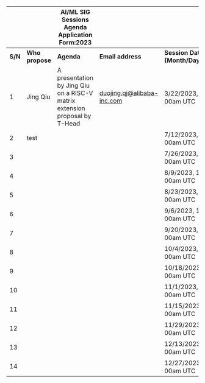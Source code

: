 | | | AI/ML SIG Sessions Agenda Application Form:2023| | |
|-|-|-|-|-|
|**S/N**|**Who propose**|**Agenda**|**Email address**|**Session Date (Month/Day/Year)**|
|1|Jing Qiu|A presentation by Jing Qiu on a RISC-V matrix extension proposal by T-Head|duojing.qj@alibaba-inc.com|3/22/2023, 10：00am UTC|
|2| test | | |7/12/2023, 10：00am UTC|
|3| | | |7/26/2023, 10：00am UTC|
|4| | | |8/9/2023, 10：00am UTC|
|5| | | |8/23/2023, 10：00am UTC|
|6| | | |9/6/2023, 10：00am UTC|
|7| | | |9/20/2023, 10：00am UTC|
|8| | | |10/4/2023, 10：00am UTC|
|9| | | |10/18/2023, 10：00am UTC|
|10| | | |11/1/2023, 10：00am UTC|
|11| | | |11/15/2023, 10：00am UTC|
|12| | | |11/29/2023, 10：00am UTC|
|13| | | |12/13/2023, 10：00am UTC|
|14| | | |12/27/2023, 10：00am UTC|

